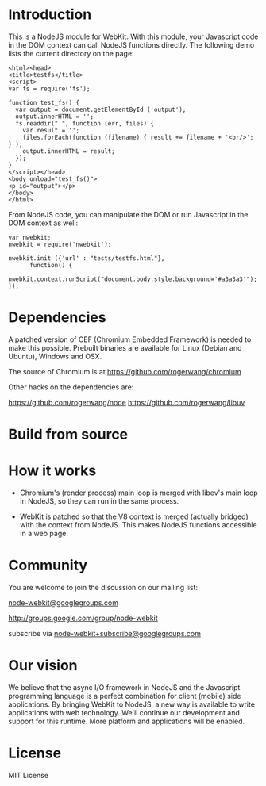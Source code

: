 Introduction
============
This is a NodeJS module for WebKit. With this module, your Javascript code in the DOM context can call NodeJS functions directly. The following demo lists the current directory on the page:

    <html><head>
    <title>testfs</title>
    <script>
    var fs = require('fs');
    
    function test_fs() {
      var output = document.getElementById ('output');
      output.innerHTML = '';
      fs.readdir(".", function (err, files) {
        var result = '';
        files.forEach(function (filename) { result += filename + '<br/>'; } );
        output.innerHTML = result;
      });
    }
    </script></head>
    <body onload="test_fs()">
    <p id="output"></p>
    </body>
    </html>

From NodeJS code, you can manipulate the DOM or run Javascript in the DOM context as well:

    var nwebkit;
    nwebkit = require('nwebkit');

    nwebkit.init ({'url' : "tests/testfs.html"},
	      function() {
		  nwebkit.context.runScript("document.body.style.background='#a3a3a3'");
    });


Dependencies
============

A patched version of CEF (Chromium Embedded Framework) is needed to make this possible. Prebuilt binaries are available for Linux (Debian and Ubuntu), Windows and OSX.

The source of Chromium is at https://github.com/rogerwang/chromium

Other hacks on the dependencies are:

https://github.com/rogerwang/node
https://github.com/rogerwang/libuv


Build from source
=================


How it works
============

* Chromium's (render process) main loop is merged with libev's main loop in NodeJS, so they can run in the same process.

* WebKit is patched so that the V8 context is merged (actually bridged) with the context from NodeJS. This makes NodeJS functions accessible in a web page.

Community
=========

You are welcome to join the discussion on our mailing list:

node-webkit@googlegroups.com

http://groups.google.com/group/node-webkit

subscribe via node-webkit+subscribe@googlegroups.com

Our vision
==========

We believe that the async I/O framework in NodeJS and the Javascript programming language is a perfect combination for client (mobile) side applications. By bringing WebKit to NodeJS, a new way is available to write applications with web technology. We'll continue our development and support for this runtime. More platform and applications will be enabled.

License
=======

MIT License
